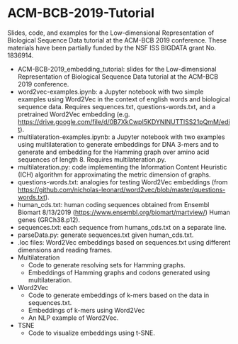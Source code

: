 # ACM-BCB-2019-Tutorial

Slides, code, and examples for the Low-dimensional Representation of Biological Sequence Data tutorial at the ACM-BCB 2019 conference. These materials have been partially funded by the NSF ISS BIGDATA grant No. 1836914.

- ACM-BCB-2019_embedding_tutorial: slides for the Low-dimensional Representation of Biological Sequence Data tutorial at the ACM-BCB 2019 conference.
- word2vec-examples.ipynb: a Jupyter notebook with two simple examples using Word2Vec in the context of english words and biological sequence data. Requires sequences.txt, questions-words.txt, and a pretrained Word2Vec embedding (e.g. https://drive.google.com/file/d/0B7XkCwpI5KDYNlNUTTlSS21pQmM/edit).
- multilateration-examples.ipynb: a Jupyter notebook with two examples using multilateration to generate embeddings for DNA 3-mers and to generate and embedding for the Hamming graph over amino acid sequences of length 8. Requires multilateration.py.
- multilateration.py: code implementing the Information Content Heuristic (ICH) algorithm for approximating the metric dimension of graphs.
- questions-words.txt: analogies for testing Word2Vec embeddings (from https://github.com/nicholas-leonard/word2vec/blob/master/questions-words.txt).
- human_cds.txt: human coding sequences obtained from Ensembl Biomart 8/13/2019 (https://www.ensembl.org/biomart/martview/) Human genes (GRCh38.p12).
- sequences.txt: each sequence from humans_cds.txt on a separate line.
- parseData.py: generate sequences.txt given human_cds.txt.
- .loc files: Word2Vec embeddings based on sequences.txt using different dimensions and reading frames.
- Multilateration
  - Code to generate resolving sets for Hamming graphs.
  - Embeddings of Hamming graphs and codons generated using multilateration.
- Word2Vec
  - Code to generate embeddings of k-mers based on the data in sequences.txt.
  - Embeddings of k-mers using Word2Vec
  - An NLP example of Word2Vec.
- TSNE
  - Code to visualize embeddings using t-SNE.

